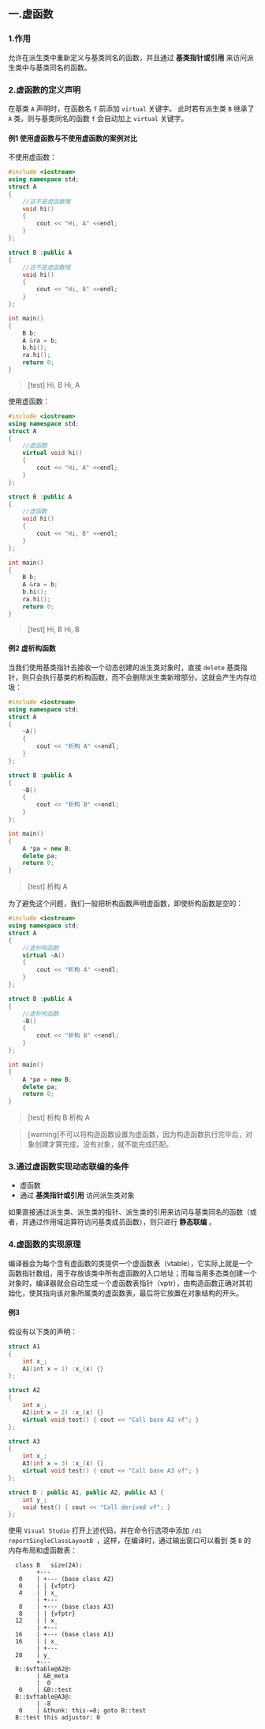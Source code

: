## 一.虚函数
### 1.作用
允许在派生类中重新定义与基类同名的函数，并且通过 **基类指针或引用** 来访问派生类中与基类同名的函数。

### 2.虚函数的定义声明
在基类 `A` 声明时，在函数名  `f`  前添加 `virtual` 关键字。
此时若有派生类 `B` 继承了 `A` 类，则与基类同名的函数  `f`  会自动加上 `virtual` 关键字。

#### 例1 使用虚函数与不使用虚函数的案例对比
不使用虚函数：
```c++
#include <iostream>
using namespace std;
struct A
{
	//这不是虚函数哦
	void hi() 
	{
		cout << "Hi, A" <<endl;
	}
};

struct B :public A
{
	//这不是虚函数哦
	void hi() 
	{
		cout << "Hi, B" <<endl;
	}
};

int main()
{
	B b;
	A &ra = b;
	b.hi();
	ra.hi();
	return 0;
}

```
>[test]
>Hi, B
>Hi, A

使用虚函数：
```c++
#include <iostream>
using namespace std;
struct A
{
	//虚函数
	virtual void hi() 
	{
		cout << "Hi, A" <<endl;
	}
};

struct B :public A
{
	//虚函数
	void hi() 
	{
		cout << "Hi, B" <<endl;
	}
};

int main()
{
	B b;
	A &ra = b;
	b.hi();
	ra.hi();
	return 0;
}

```
>[test]
>Hi, B
>Hi, B

#### 例2 虚析构函数
当我们使用基类指针去接收一个动态创建的派生类对象时，直接 `delete` 基类指针，则只会执行基类的析构函数，而不会删除派生类新增部分。这就会产生内存垃圾：
```c++
#include <iostream>
using namespace std;
struct A
{
	~A()
	{
		cout << "析构 A" <<endl;
	}
};

struct B :public A
{
	~B()
	{
		cout << "析构 B" <<endl;
	}
};

int main()
{
	A *pa = new B;
	delete pa;
	return 0;
}
```
>[test]
>析构 A

为了避免这个问题，我们一般把析构函数声明虚函数，即使析构函数是空的：
```c++
#include <iostream>
using namespace std;
struct A
{
	//虚析构函数
	virtual ~A()
	{
		cout << "析构 A" <<endl;
	}
};

struct B :public A
{
	//虚析构函数
	~B()
	{
		cout << "析构 B" <<endl;
	}
};

int main()
{
	A *pa = new B;
	delete pa;
	return 0;
}
```
>[test]
>析构 B
>析构 A

>[warning]不可以将构造函数设置为虚函数，因为构造函数执行完毕后，对象创建才算完成，没有对象，就不能完成匹配。

### 3.通过虚函数实现动态联编的条件
+	虚函数
+	通过 **基类指针或引用** 访问派生类对象

如果直接通过派生类、派生类的指针、派生类的引用来访问与基类同名的函数（或者，并通过作用域运算符访问基类成员函数），则只进行 **静态联编** 。


### 4.虚函数的实现原理
编译器会为每个含有虚函数的类提供一个虚函数表（vtable），它实际上就是一个函数指针数组，用于存放该类中所有虚函数的入口地址；而每当用多态类创建一个对象时，编译器就会自动生成一个虚函数表指针（vptr），由构造函数正确对其初始化，使其指向该对象所属类的虚函数表，最后将它放置在对象结构的开头。 

#### 例3 
假设有以下类的声明：
```c++
struct A1
{
	int x_;
	A1(int x = 1) :x_(x) {}
};

struct A2
{
	int x_;
	A2(int x = 2) :x_(x) {}
	virtual void test() { cout << "Call base A2 vf"; }
};

struct A3
{
	int x_;
	A3(int x = 3) :x_(x) {}
	virtual void test() { cout << "Call base A3 vf"; }
};

struct B : public A1, public A2, public A3 {
	int y_;
	void test() { cout << "Call derived vf"; }
};
```

使用 `Visual Studio` 打开上述代码，并在命令行选项中添加 `/d1 reportSingleClassLayoutB `，这样，在编译时，通过输出窗口可以看到 类 `B` 的内存布局和虚函数表：
```
  class B	size(24):
  		+---
   0	| +--- (base class A2)
   0	| | {vfptr}
   4	| | x_
  		| +---
   8	| +--- (base class A3)
   8	| | {vfptr}
  12	| | x_
  		| +---
  16	| +--- (base class A1)
  16	| | x_
  		| +---
  20	| y_
  		+---
  B::$vftable@A2@:
  		| &B_meta
  		|  0
   0	| &B::test
  B::$vftable@A3@:
  		| -8
   0	| &thunk: this-=8; goto B::test
  B::test this adjustor: 0
```
